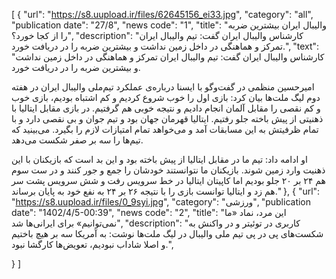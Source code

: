 [
  {
    "url": "https://s8.uupload.ir/files/62645156_ei33.jpg",
    "category": "all",
    "publication date": "27/8",
    "news code": "1",
    "title": "والیبال ایران بیشترین ضربه را از کجا خورد؟",
    "description": "کارشناس والیبال ایران گفت: تیم والیبال ایران تمرکز و هماهنگی در داخل زمین نداشت و بیشترین ضربه را در دریافت خورد.",
    "text": "کارشناس والیبال ایران گفت: تیم والیبال ایران تمرکز و هماهنگی در داخل زمین نداشت و بیشترین ضربه را در دریافت خورد.

امیرحسین منظمی در گفت‌وگو با ایسنا درباره‌ی عملکرد تیم‌ملی والیبال ایران در هفته دوم لیگ ملت‌ها بیان کرد: بازی اول را خوب شروع کردیم و کم اشتباه بودیم، بازی خوب و کم نقصی را مقابل آلمان انجام دادیم و نتیجه خوبی هم گرفتیم. در بازی مقابل ایتالیا با ذهنیتی از پیش باخته جلو رفتیم. ایتالیا قهرمان جهان بود و تیم جوان و بی نقصی دارد و با تمام ظرفیتش به این مسابقات آمد و می‌خواهد تمام امتیازات لازم را بگیرد. می‌بینید که تیم‌ها را سه بر صفر شکست می‌دهد.

او ادامه داد: تیم ما در مقابل ایتالیا از پیش باخته بود و این بد است که بازیکنان با این ذهنیت وارد زمین شوند. بازیکنان ما نتوانستند خودشان را جمع و جور کنند و در ست سوم هم ۲۴ بر ۲۰ جلو بودیم اما کاپیتان ایتالیا در خط سرویس رفت و شش سرویس پشت سر هم زد و ایتالیا توانست بازی را با نتیجه ۲۶ بر ۲۴ به نفع خود به پایان برساند."
  },
  {
    "url": "https://s8.uupload.ir/files/0_9syi.jpg",
    "category": "ورزشی",
    "publication date": "1402/4/5-00:39",
    "news code": "2",
    "title": "این مرد، نماد «ما نمی‌توانیم» برای ایرانی‌ها شد",
    "description": "کاربری در توئیتر و در واکنش به شکست‌های پی در پی تیم ملی والیبال در لیگ ملت‌ها نوشت: به آمریکا سه بر هیچ باختیم و اصلا شاداب نبودیم، تعویض‌ها کارگشا نبود.",
    
  }
]
